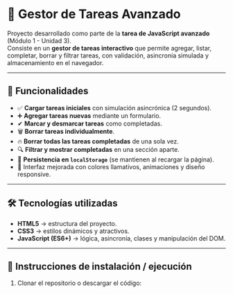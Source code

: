 # 📝 Gestor de Tareas Avanzado

Proyecto desarrollado como parte de la **tarea de JavaScript avanzado** (Módulo 1 - Unidad 3).  
Consiste en un **gestor de tareas interactivo** que permite agregar, listar, completar, borrar y filtrar tareas, con validación, asincronía simulada y almacenamiento en el navegador.

---

## 📌 Funcionalidades

- ✅ **Cargar tareas iniciales** con simulación asincrónica (2 segundos).  
- ➕ **Agregar tareas nuevas** mediante un formulario.  
- ✔ **Marcar y desmarcar tareas** como completadas.  
- 🗑 **Borrar tareas individualmente**.  
- 🔥 **Borrar todas las tareas completadas** de una sola vez.  
- 🔍 **Filtrar y mostrar completadas** en una sección aparte.  
- 💾 **Persistencia en `localStorage`** (se mantienen al recargar la página).  
- 🎨 Interfaz mejorada con colores llamativos, animaciones y diseño responsive.  

---

## 🛠️ Tecnologías utilizadas

- **HTML5** → estructura del proyecto.  
- **CSS3** → estilos dinámicos y atractivos.  
- **JavaScript (ES6+)** → lógica, asincronía, clases y manipulación del DOM.  

---

## 🚀 Instrucciones de instalación / ejecución

1. Clonar el repositorio o descargar el código:
   ```bash  https://github.com/TabbiaSebastian-cpu44/TAREA_JAVA-SCRIPT_AVANZADO.git

